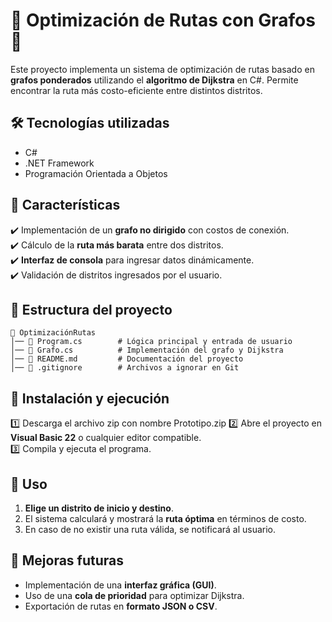 # 📍 Optimización de Rutas con Grafos 🚀

Este proyecto implementa un sistema de optimización de rutas basado en **grafos ponderados** utilizando el **algoritmo de Dijkstra** en C#. Permite encontrar la ruta más costo-eficiente entre distintos distritos.

## 🛠️ Tecnologías utilizadas
- C#
- .NET Framework
- Programación Orientada a Objetos

## 📌 Características
✔️ Implementación de un **grafo no dirigido** con costos de conexión.  
✔️ Cálculo de la **ruta más barata** entre dos distritos.  
✔️ **Interfaz de consola** para ingresar datos dinámicamente.  
✔️ Validación de distritos ingresados por el usuario.  

## 📂 Estructura del proyecto
```
📁 OptimizaciónRutas
│── 📄 Program.cs        # Lógica principal y entrada de usuario
│── 📄 Grafo.cs          # Implementación del grafo y Dijkstra
│── 📄 README.md         # Documentación del proyecto
│── 📄 .gitignore        # Archivos a ignorar en Git
```

## 🚀 Instalación y ejecución
1️⃣ Descarga el archivo zip con nombre Prototipo.zip
2️⃣ Abre el proyecto en **Visual Basic 22** o cualquier editor compatible.  
3️⃣ Compila y ejecuta el programa.  

## 🎯 Uso
1. **Elige un distrito de inicio y destino**.  
2. El sistema calculará y mostrará la **ruta óptima** en términos de costo.  
3. En caso de no existir una ruta válida, se notificará al usuario.  

## 📝 Mejoras futuras
- Implementación de una **interfaz gráfica (GUI)**.  
- Uso de una **cola de prioridad** para optimizar Dijkstra.  
- Exportación de rutas en **formato JSON o CSV**.  



